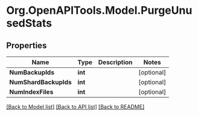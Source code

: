 # Org.OpenAPITools.Model.PurgeUnusedStats

## Properties

Name | Type | Description | Notes
------------ | ------------- | ------------- | -------------
**NumBackupIds** | **int** |  | [optional] 
**NumShardBackupIds** | **int** |  | [optional] 
**NumIndexFiles** | **int** |  | [optional] 

[[Back to Model list]](../../README.md#documentation-for-models) [[Back to API list]](../../README.md#documentation-for-api-endpoints) [[Back to README]](../../README.md)

